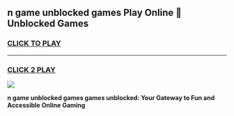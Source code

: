 
## n game unblocked games Play Online 👋 Unblocked Games
<h3>
<a href="https://premium.freeplayer.one?title=n_game_unblocked_games&ref=19F">CLICK TO PLAY</a></h3>
<hr>

<h3>
<a href="https://premium.freeplayer.one?title=n_game_unblocked_games&ref=19F">CLICK 2 PLAY</a>
  
</h3>

<a href="https://premium.freeplayer.one?title=n_game_unblocked_games&ref=19F"><img src="https://clearcache.store/games.png"></a>


**n game unblocked games games unblocked: Your Gateway to Fun and Accessible Online Gaming**
